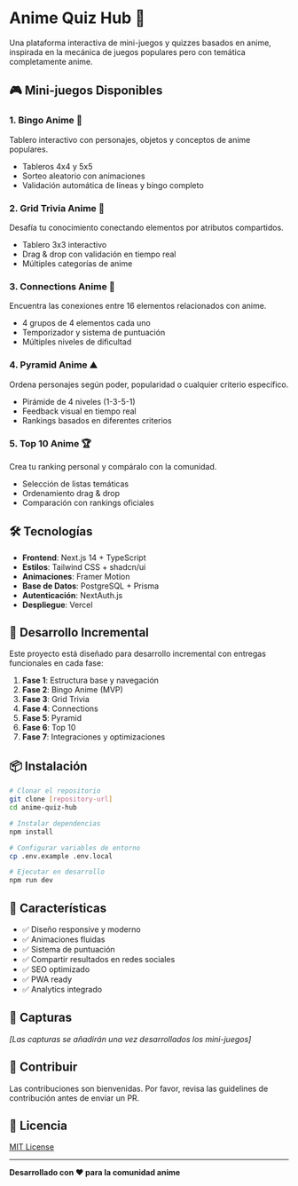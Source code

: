 # Anime Quiz Hub 🎌

Una plataforma interactiva de mini-juegos y quizzes basados en anime, inspirada en la mecánica de juegos populares pero con temática completamente anime.

## 🎮 Mini-juegos Disponibles

### 1. **Bingo Anime** 🎲
Tablero interactivo con personajes, objetos y conceptos de anime populares.
- Tableros 4x4 y 5x5
- Sorteo aleatorio con animaciones
- Validación automática de líneas y bingo completo

### 2. **Grid Trivia Anime** 🎯
Desafía tu conocimiento conectando elementos por atributos compartidos.
- Tablero 3x3 interactivo
- Drag & drop con validación en tiempo real
- Múltiples categorías de anime

### 3. **Connections Anime** 🔗
Encuentra las conexiones entre 16 elementos relacionados con anime.
- 4 grupos de 4 elementos cada uno
- Temporizador y sistema de puntuación
- Múltiples niveles de dificultad

### 4. **Pyramid Anime** ⛰️
Ordena personajes según poder, popularidad o cualquier criterio específico.
- Pirámide de 4 niveles (1-3-5-1)
- Feedback visual en tiempo real
- Rankings basados en diferentes criterios

### 5. **Top 10 Anime** 🏆
Crea tu ranking personal y compáralo con la comunidad.
- Selección de listas temáticas
- Ordenamiento drag & drop
- Comparación con rankings oficiales

## 🛠️ Tecnologías

- **Frontend**: Next.js 14 + TypeScript
- **Estilos**: Tailwind CSS + shadcn/ui
- **Animaciones**: Framer Motion
- **Base de Datos**: PostgreSQL + Prisma
- **Autenticación**: NextAuth.js
- **Despliegue**: Vercel

## 🚀 Desarrollo Incremental

Este proyecto está diseñado para desarrollo incremental con entregas funcionales en cada fase:

1. **Fase 1**: Estructura base y navegación
2. **Fase 2**: Bingo Anime (MVP)
3. **Fase 3**: Grid Trivia
4. **Fase 4**: Connections
5. **Fase 5**: Pyramid
6. **Fase 6**: Top 10
7. **Fase 7**: Integraciones y optimizaciones

## 📦 Instalación

```bash
# Clonar el repositorio
git clone [repository-url]
cd anime-quiz-hub

# Instalar dependencias
npm install

# Configurar variables de entorno
cp .env.example .env.local

# Ejecutar en desarrollo
npm run dev
```

## 🎨 Características

- ✅ Diseño responsive y moderno
- ✅ Animaciones fluidas
- ✅ Sistema de puntuación
- ✅ Compartir resultados en redes sociales
- ✅ SEO optimizado
- ✅ PWA ready
- ✅ Analytics integrado

## 📱 Capturas

*[Las capturas se añadirán una vez desarrollados los mini-juegos]*

## 🤝 Contribuir

Las contribuciones son bienvenidas. Por favor, revisa las guidelines de contribución antes de enviar un PR.

## 📄 Licencia

[MIT License](LICENSE)

---

**Desarrollado con ❤️ para la comunidad anime**
